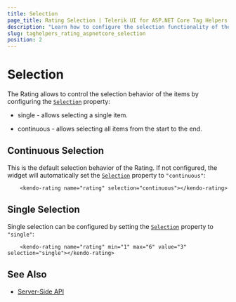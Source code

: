 ```yaml
---
title: Selection
page_title: Rating Selection | Telerik UI for ASP.NET Core Tag Helpers
description: "Learn how to configure the selection functionality of the Rating when working with the Telerik UI Rating tag helper for ASP.NET Core (MVC 6 or ASP.NET Core MVC)."
slug: taghelpers_rating_aspnetcore_selection
position: 2
---
```


# Selection

The Rating allows to control the selection behavior of the items by configuring the [`Selection`](https://docs.telerik.com/aspnet-core/api//Kendo.Mvc.UI.Fluent/RatingBuilder#selectionsystemstring) property:

* single - allows selecting a single item.

* continuous - allows selecting all items from the start to the end.

## Continuous Selection

This is the default selection behavior of the Rating. If not configured, the widget will automatically set the [`Selection`](https://docs.telerik.com/aspnet-core/api//Kendo.Mvc.UI.Fluent/RatingBuilder#selectionsystemstring) property to `"continuous"`:

```tagHelper
    <kendo-rating name="rating" selection="continuous"></kendo-rating>
```

## Single Selection

Single selection can be configured by setting the [`Selection`](https://docs.telerik.com/aspnet-core/api//Kendo.Mvc.UI.Fluent/RatingBuilder#selectionsystemstring) property to `"single"`:

```tagHelper
    <kendo-rating name="rating" min="1" max="6" value="3" selection="single"></kendo-rating>
```

## See Also

* [Server-Side API](http://docs.telerik.com/aspnet-core/api/Kendo.Mvc/Rating)
